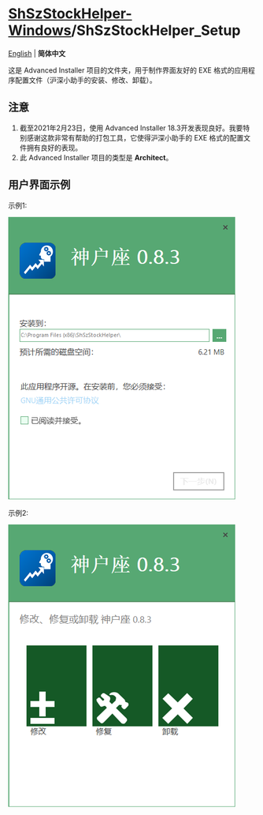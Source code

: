 # [ShSzStockHelper-Windows](../../..)/ShSzStockHelper_Setup

[English](./README.md) | **简体中文**

这是 Advanced Installer 项目的文件夹，用于制作界面友好的 EXE 格式的应用程序配置文件（沪深小助手的安装、修改、卸载）。

## 注意

1. 截至2021年2月23日，使用 Advanced Installer 18.3开发表现良好。我要特别感谢这款非常有帮助的打包工具，它使得沪深小助手的 EXE 格式的配置文件拥有良好的表现。
2. 此 Advanced Installer 项目的类型是 **Architect**。

## 用户界面示例

示例1:

![UI1.png](./Images_README/UI1.png)

示例2:

![UI2.png](./Images_README/UI2.png)
